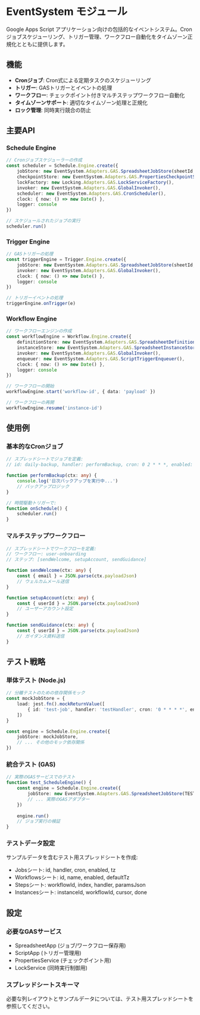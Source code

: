 # EventSystem モジュール

Google Apps Script アプリケーション向けの包括的なイベントシステム。Cronジョブスケジューリング、トリガー管理、ワークフロー自動化をタイムゾーン正規化とともに提供します。

## 機能

- **Cronジョブ**: Cron式による定期タスクのスケジューリング
- **トリガー**: GASトリガーとイベントの処理
- **ワークフロー**: チェックポイント付きマルチステップワークフロー自動化
- **タイムゾーンサポート**: 適切なタイムゾーン処理と正規化
- **ロック管理**: 同時実行競合の防止

## 主要API

### Schedule Engine
```typescript
// Cronジョブスケジューラーの作成
const scheduler = Schedule.Engine.create({
    jobStore: new EventSystem.Adapters.GAS.SpreadsheetJobStore(sheetId, 'jobs'),
    checkpointStore: new EventSystem.Adapters.GAS.PropertiesCheckpointStore(),
    lockFactory: new Locking.Adapters.GAS.LockServiceFactory(),
    invoker: new EventSystem.Adapters.GAS.GlobalInvoker(),
    scheduler: new EventSystem.Adapters.GAS.CronScheduler(),
    clock: { now: () => new Date() },
    logger: console
})

// スケジュールされたジョブの実行
scheduler.run()
```

### Trigger Engine  
```typescript
// GASトリガーの処理
const triggerEngine = Trigger.Engine.create({
    jobStore: new EventSystem.Adapters.GAS.SpreadsheetJobStore(sheetId, 'triggers'),
    invoker: new EventSystem.Adapters.GAS.GlobalInvoker(),
    clock: { now: () => new Date() },
    logger: console
})

// トリガーイベントの処理
triggerEngine.onTrigger(e)
```

### Workflow Engine
```typescript
// ワークフローエンジンの作成
const workflowEngine = Workflow.Engine.create({
    definitionStore: new EventSystem.Adapters.GAS.SpreadsheetDefinitionStore(sheetId, 'workflows', 'steps'),
    instanceStore: new EventSystem.Adapters.GAS.SpreadsheetInstanceStore(sheetId, 'instances'),
    invoker: new EventSystem.Adapters.GAS.GlobalInvoker(),
    enqueuer: new EventSystem.Adapters.GAS.ScriptTriggerEnqueuer(),
    clock: { now: () => new Date() },
    logger: console
})

// ワークフローの開始
workflowEngine.start('workflow-id', { data: 'payload' })

// ワークフローの再開
workflowEngine.resume('instance-id')
```

## 使用例

### 基本的なCronジョブ
```typescript
// スプレッドシートでジョブを定義:
// id: daily-backup, handler: performBackup, cron: 0 2 * * *, enabled: true

function performBackup(ctx: any) {
    console.log('日次バックアップを実行中...')
    // バックアップロジック
}

// 時間駆動トリガーで:
function onSchedule() {
    scheduler.run()
}
```

### マルチステップワークフロー
```typescript
// スプレッドシートでワークフローを定義:
// ワークフロー: user-onboarding
// ステップ: [sendWelcome, setupAccount, sendGuidance]

function sendWelcome(ctx: any) {
    const { email } = JSON.parse(ctx.payloadJson)
    // ウェルカムメール送信
}

function setupAccount(ctx: any) {
    const { userId } = JSON.parse(ctx.payloadJson)
    // ユーザーアカウント設定
}

function sendGuidance(ctx: any) {
    const { userId } = JSON.parse(ctx.payloadJson)
    // ガイダンス資料送信
}
```

## テスト戦略

### 単体テスト (Node.js)
```typescript
// 分離テストのための依存関係モック
const mockJobStore = {
    load: jest.fn().mockReturnValue([
        { id: 'test-job', handler: 'testHandler', cron: '0 * * * *', enabled: true }
    ])
}

const engine = Schedule.Engine.create({
    jobStore: mockJobStore,
    // ... その他のモック依存関係
})
```

### 統合テスト (GAS)
```typescript
// 実際のGASサービスでのテスト
function test_ScheduleEngine() {
    const engine = Schedule.Engine.create({
        jobStore: new EventSystem.Adapters.GAS.SpreadsheetJobStore(TEST_SHEET_ID, 'jobs'),
        // ... 実際のGASアダプター
    })
    
    engine.run()
    // ジョブ実行の検証
}
```

### テストデータ設定
サンプルデータを含むテスト用スプレッドシートを作成:
- Jobsシート: id, handler, cron, enabled, tz
- Workflowsシート: id, name, enabled, defaultTz  
- Stepsシート: workflowId, index, handler, paramsJson
- Instancesシート: instanceId, workflowId, cursor, done

## 設定

### 必要なGASサービス
- SpreadsheetApp (ジョブ/ワークフロー保存用)
- ScriptApp (トリガー管理用)
- PropertiesService (チェックポイント用)
- LockService (同時実行制御用)

### スプレッドシートスキーマ
必要な列レイアウトとサンプルデータについては、テスト用スプレッドシートを参照してください。
